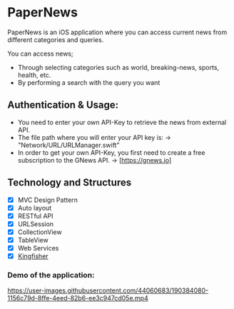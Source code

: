 # PaperNews

PaperNews is an iOS application where you can access current news from different categories and queries.

You can access news;

- Through selecting categories such as world, breaking-news, sports, health, etc. 
- By performing a search with the query you want

## Authentication & Usage:
* You need to enter your own API-Key to retrieve the news from external API. 
* The file path where you will enter your API key is: -> "Network/URL/URLManager.swift"
* In order to get your own API-Key, you first need to create a free subscription to the GNews API. -> [https://gnews.io]

## Technology and Structures
- [x] MVC Design Pattern
- [x] Auto layout
- [X] RESTful API
- [x] URLSession
- [x] CollectionView 
- [x] TableView 
- [x] Web Services
- [x] [Kingfisher](https://github.com/onevcat/Kingfisher)

### Demo of the application:

https://user-images.githubusercontent.com/44060683/190384080-1156c79d-8ffe-4eed-82b6-ee3c947cd05e.mp4

